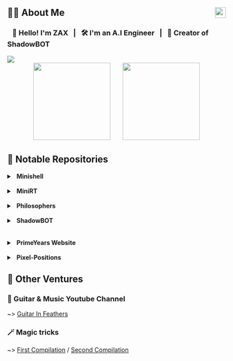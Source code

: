<h2>🧑‍💻 About Me <img src="https://komarev.com/ghpvc/?username=ZaxVaxZ" align="right" height=25></h2>

### &nbsp;&nbsp; 👋 Hello! I'm ZAX &nbsp; | &nbsp; 🛠️ I'm an A.I Engineer &nbsp; | &nbsp; 🤖 Creator of ShadowBOT

<img src="https://i.imgur.com/JlFDiTq.png"/>

<div align=center>
    <img src="https://github-readme-stats.vercel.app/api?username=ZaxVaxZ&count_private=true&show_icons=true&theme=anuraghazra&border_color=ff00ff&text_color=ff66ff&title_color=a755ff&icon_color=5555ff&bg_color=60%2c550055%2c330033%2c110011%2c000000&hide=issues" height=178/>
  <span>&nbsp;&nbsp;&nbsp;&nbsp;&nbsp;</span>
    <img height=178 src="https://github-readme-stats.vercel.app/api/top-langs/?username=ZaxVaxZ&layout=compact&theme=anuraghazra&border_color=ff00ff&text_color=ff66ff&title_color=a755ff&icon_color=44ff00&bg_color=60%2c550055%2c330033%2c110011%2c000000"/>
</div>

## 🔎 Notable Repositories

<details>
  <summary><strong>&nbsp; Minishell</strong></summary>
  <p><strong>My own (limited) version of Bash written in C. Check it out here: </strong> [Minishell](https://github.com/ZaxVaxZ/Minishell) </p>
  <p><strong>This shell comes with command piping, input/output redirection, && || logic operators, semicolon for command and output separation, environment and local variables support as well as running shell scripts.</strong></p>
  <p><strong>It has proper memory, signal and file descriptor handling.</strong></p>
</details>
<br>
<details>
  <summary><strong>&nbsp; MiniRT</strong></summary>
  <p><strong>A basic digital graphics renderer written in C using the MinilibX graphics library. Check it out here: </strong>[MiniRT](https://github.com/ZaxVaxZ/MiniRT)</p>
  <p><strong>It provides a Camera with a customizable FOV and Focal Length, and supports basic shapes (Boxes, Spheres, Cylinders, Planes), a Point Light and Ambient Lighting. All with customizable RGB colors.</strong></p>
  <p><strong>The lighting system comes with diffuse lighting, ambience, spot lighting and hard shadows.</strong></p>
  <p><strong>You can also create your own custom .rt scene files following the formatting in the documentation.</strong></p>
</details>
<br>
<details>
  <summary><strong>&nbsp; Philosophers</strong></summary>
  <p><strong>A solution to the Dining Philosophers Problem written in C, Check it out here: </strong>[Philosophers](https://github.com/ZaxVaxZ/Philosophers)</p>
  <p><strong>This project revolves around parallel execution using threads, while maintaining thread safety and preventing a race condition in data usage.</strong></p>
  <p><strong>You can read more about the Dining Philosophers Problem in the README of my repository.</strong></p>
</details>
<br>
<details>
  <summary><strong>&nbsp; ShadowBOT</strong></summary>
  <p><strong>Discord bot written in JavaScript, created to provide assistance in servers running [Blood On The Clocktower](https://bloodontheclocktower.com/) games, Check it out here: </strong>[Philosophers](https://github.com/ZaxVaxZ/Philosophers)</p>
  <p><strong>It features 50+ commands, and is in use 24/7 in 100+ discord servers!</strong></p>
</details>
<br>
<br>
<details>
  <summary><strong>&nbsp; PrimeYears Website</strong></summary>
  <p><strong>Live service website for a clinic created with PHP Laravel and Bootstrap, Check it out here: </strong>[PrimeYears](https://primeyears.de)</p>
  <p><strong>Freelance commissioned website for a clinic, with a client-side dashboard, .</strong></p>
</details>
<br>
<details>
  <summary><strong>&nbsp; Pixel-Positions</strong></summary>
  <p><strong>Project description</strong></p>
</details>

## 🎸 Other Ventures

### 🎵 Guitar & Music Youtube Channel
~> [Guitar In Feathers](https://www.youtube.com/@guitar_in_feathers)

### 🪄 Magic tricks
~> [First Compilation](https://vimeo.com/242802415) / [Second Compilation](https://www.youtube.com/watch?v=m7dbOuSCBPI)



